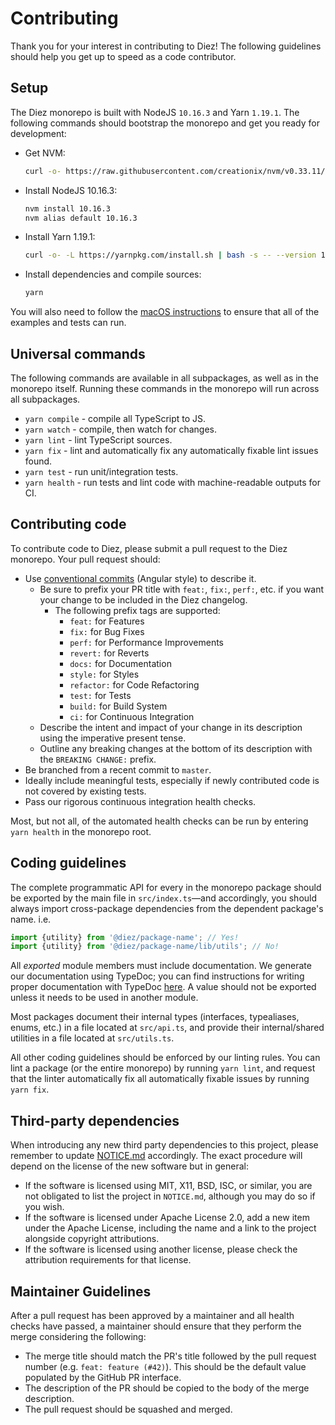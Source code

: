 # Contributing

Thank you for your interest in contributing to Diez! The following guidelines should help you get up to speed as a code contributor.

## Setup

The Diez monorepo is built with NodeJS `10.16.3` and Yarn `1.19.1`. The following commands should bootstrap the monorepo and get you ready for development:

- Get NVM:

  ```bash
  curl -o- https://raw.githubusercontent.com/creationix/nvm/v0.33.11/install.sh | bash
  ```

- Install NodeJS 10.16.3:

  ```bash
  nvm install 10.16.3
  nvm alias default 10.16.3
  ```

- Install Yarn 1.19.1:

  ```bash
  curl -o- -L https://yarnpkg.com/install.sh | bash -s -- --version 1.19.1
  ```

- Install dependencies and compile sources:

  ```bash
  yarn
  ```

You will also need to follow the [macOS instructions](https://github.com/diez/diez/wiki/IDE-setup-(macOS)) to ensure that all of the examples and tests can run.

## Universal commands

The following commands are available in all subpackages, as well as in the monorepo itself. Running these commands in the monorepo will run across all subpackages.

 * `yarn compile` - compile all TypeScript to JS.
 * `yarn watch` - compile, then watch for changes.
 * `yarn lint` - lint TypeScript sources.
 * `yarn fix` - lint and automatically fix any automatically fixable lint issues found.
 * `yarn test` - run unit/integration tests.
 * `yarn health` - run tests and lint code with machine-readable outputs for CI.

## Contributing code

To contribute code to Diez, please submit a pull request to the Diez monorepo. Your pull request should:

- Use [conventional commits](https://github.com/bcoe/conventional-changelog-standard/blob/master/convention.md) (Angular style) to describe it.
  - Be sure to prefix your PR title with `feat:`, `fix:`, `perf:`, etc. if you want your change to be included in the Diez changelog.
    - The following prefix tags are supported:
      - `feat:` for Features
      - `fix:` for Bug Fixes
      - `perf:` for Performance Improvements
      - `revert:` for Reverts
      - `docs:` for Documentation
      - `style:` for Styles
      - `refactor:` for Code Refactoring
      - `test:` for Tests
      - `build:` for Build System
      - `ci:` for Continuous Integration
  - Describe the intent and impact of your change in its description using the imperative present tense.
  - Outline any breaking changes at the bottom of its description with the `BREAKING CHANGE:` prefix.
- Be branched from a recent commit to `master`.
- Ideally include meaningful tests, especially if newly contributed code is not covered by existing tests.
- Pass our rigorous continuous integration health checks.

Most, but not all, of the automated health checks can be run by entering `yarn health` in the monorepo root.

## Coding guidelines

The complete programmatic API for every in the monorepo package should be exported by the main file in `src/index.ts`—and accordingly, you should always import cross-package dependencies from the dependent package's name. i.e.

```javascript
import {utility} from '@diez/package-name'; // Yes!
import {utility} from '@diez/package-name/lib/utils'; // No!
```

All _exported_ module members must include documentation. We generate our documentation using TypeDoc; you can find instructions for writing proper documentation with TypeDoc [here](https://typedoc.org/guides/doccomments/). A value should not be exported unless it needs to be used in another module.

Most packages document their internal types (interfaces, typealiases, enums, etc.) in a file located at `src/api.ts`, and provide their internal/shared utilities in a file located at `src/utils.ts`.

All other coding guidelines should be enforced by our linting rules. You can lint a package (or the entire monorepo) by running `yarn lint`, and request that the linter automatically fix all automatically fixable issues by running `yarn fix`.

## Third-party dependencies

When introducing any new third party dependencies to this project, please remember to update [NOTICE.md](./NOTICE.md) accordingly. The exact procedure will depend on the license of the new software but in general:

- If the software is licensed using MIT, X11, BSD, ISC, or similar, you are not obligated to list the project in `NOTICE.md`, although you may do so if you wish.
- If the software is licensed under Apache License 2.0, add a new item under the Apache License, including the name and a link to the project alongside copyright attributions.
- If the software is licensed using another license, please check the attribution requirements for that license.

## Maintainer Guidelines

After a pull request has been approved by a maintainer and all health checks have passed, a maintainer should ensure that they perform the merge considering the following:

- The merge title should match the PR's title followed by the pull request number (e.g. `feat: feature (#42)`). This should be the default value populated by the GitHub PR interface.
- The description of the PR should be copied to the body of the merge description.
- The pull request should be squashed and merged.
